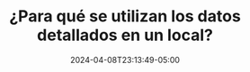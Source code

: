 ---
weight: 810
title: "¿Para qué se utilizan los datos detallados en un local?"
description: "¿Para qué se utilizan los datos detallados en un local?"
icon: "category"
color: "primary"
date: "2024-04-08T23:13:49-05:00"
lastmod: "2024-04-08T23:13:49-05:00"
draft: false
toc: true
---